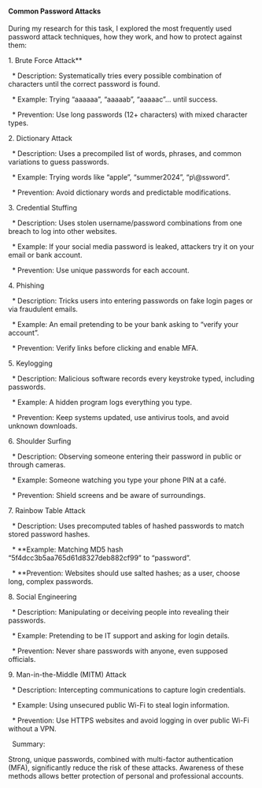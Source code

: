 

#### Common Password Attacks



During my research for this task, I explored the most frequently used password attack techniques, how they work, and how to protect against them:



1\. Brute Force Attack\*\*



&nbsp;  \* Description: Systematically tries every possible combination of characters until the correct password is found.

&nbsp;  \* Example: Trying “aaaaaa”, “aaaaab”, “aaaaac”… until success.

&nbsp;  \* Prevention: Use long passwords (12+ characters) with mixed character types.



2\. Dictionary Attack



&nbsp;  \* Description: Uses a precompiled list of words, phrases, and common variations to guess passwords.

&nbsp;  \* Example: Trying words like “apple”, “summer2024”, “p\\@ssword”.

&nbsp;  \* Prevention: Avoid dictionary words and predictable modifications.



3\. Credential Stuffing



&nbsp;  \* Description: Uses stolen username/password combinations from one breach to log into other websites.

&nbsp;  \* Example: If your social media password is leaked, attackers try it on your email or bank account.

&nbsp;  \* Prevention: Use unique passwords for each account.



4\. Phishing



&nbsp;  \* Description: Tricks users into entering passwords on fake login pages or via fraudulent emails.

&nbsp;  \* Example: An email pretending to be your bank asking to “verify your account”.

&nbsp;  \* Prevention: Verify links before clicking and enable MFA.



5\. Keylogging



&nbsp;  \* Description: Malicious software records every keystroke typed, including passwords.

&nbsp;  \* Example: A hidden program logs everything you type.

&nbsp;  \* Prevention: Keep systems updated, use antivirus tools, and avoid unknown downloads.



6\. Shoulder Surfing



&nbsp;  \* Description: Observing someone entering their password in public or through cameras.

&nbsp;  \* Example: Someone watching you type your phone PIN at a café.

&nbsp;  \* Prevention: Shield screens and be aware of surroundings.



7\. Rainbow Table Attack



&nbsp;  \* Description: Uses precomputed tables of hashed passwords to match stored password hashes.

&nbsp;  \* \*\*Example: Matching MD5 hash “5f4dcc3b5aa765d61d8327deb882cf99” to “password”.

&nbsp;  \* \*\*Prevention: Websites should use salted hashes; as a user, choose long, complex passwords.



8\. Social Engineering



&nbsp;  \* Description: Manipulating or deceiving people into revealing their passwords.

&nbsp;  \* Example: Pretending to be IT support and asking for login details.

&nbsp;  \* Prevention: Never share passwords with anyone, even supposed officials.



9\. Man-in-the-Middle (MITM) Attack



&nbsp;  \* Description: Intercepting communications to capture login credentials.

&nbsp;  \* Example: Using unsecured public Wi-Fi to steal login information.

&nbsp;  \* Prevention: Use HTTPS websites and avoid logging in over public Wi-Fi without a VPN.



&nbsp;  Summary:

Strong, unique passwords, combined with multi-factor authentication (MFA), significantly reduce the risk of these attacks. Awareness of these methods allows better protection of personal and professional accounts.





